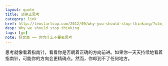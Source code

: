 ```yaml
---
layout: quote
title: 请停止思考
category: link
href: http://leostartsup.com/2012/09/why-you-should-stop-thinking/?utm_source=rss&utm_medium=rss&utm_campaign=why-you-should-stop-thinking
desp: Why we should stop thinking
tags: [go]
note: 好文章 —— 你为什么不要去思考
---
```



思考就像看着指南针，看看你是否朝着正确的方向前进。如果你一天天持续地看着指南针，可能你的方向会更精确点。然而，你却到不了任何地方。




